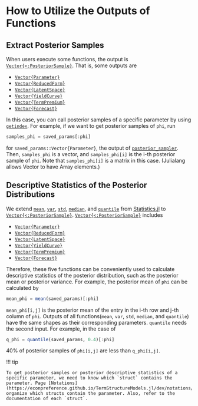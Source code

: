 # How to Utilize the Outputs of Functions

## Extract Posterior Samples

When users execute some functions, the output is [`Vector{<:PosteriorSample}`](https://econpreference.github.io/TermStructureModels.jl/dev/api/#TermStructureModels.PosteriorSample). That is, some outputs are

- [`Vector{Parameter}`](https://econpreference.github.io/TermStructureModels.jl/dev/api/#TermStructureModels.Parameter)
- [`Vector{ReducedForm}`](https://econpreference.github.io/TermStructureModels.jl/dev/api/#TermStructureModels.ReducedForm)
- [`Vector{LatentSpace}`](https://econpreference.github.io/TermStructureModels.jl/dev/api/#TermStructureModels.LatentSpace)
- [`Vector{YieldCurve}`](https://econpreference.github.io/TermStructureModels.jl/dev/api/#TermStructureModels.YieldCurve)
- [`Vector{TermPremium}`](https://econpreference.github.io/TermStructureModels.jl/dev/api/#TermStructureModels.TermPremium)
- [`Vector{Forecast}`](https://econpreference.github.io/TermStructureModels.jl/dev/api/#TermStructureModels.Forecast)

In this case, you can call posterior samples of a specific parameter by using [`getindex`](@ref). For example, if we want to get posterior samples of `phi`, run

```julia
samples_phi = saved_params[:phi]
```

for `saved_params::Vector{Parameter}`, the output of [`posterior_sampler`](https://econpreference.github.io/TermStructureModels.jl/dev/estimation/#Step-2.-Sampling-the-Posterior-Distribution-of-Parameters). Then, `samples_phi` is a vector, and `samples_phi[i]` is the i-th posterior sample of `phi`. Note that `samples_phi[i]` is a matrix in this case. (Julialang allows Vector to have Array elements.)

## Descriptive Statistics of the Posterior Distributions

We extend [`mean`](@ref), [`var`](@ref), [`std`](@ref), [`median`](@ref), and [`quantile`](@ref) from [Statistics.jl](https://github.com/JuliaStats/Statistics.jl) to [`Vector{<:PosteriorSample}`](https://econpreference.github.io/TermStructureModels.jl/dev/api/#TermStructureModels.PosteriorSample). [`Vector{<:PosteriorSample}`](https://econpreference.github.io/TermStructureModels.jl/dev/api/#TermStructureModels.PosteriorSample) includes

- [`Vector{Parameter}`](https://econpreference.github.io/TermStructureModels.jl/dev/api/#TermStructureModels.Parameter)
- [`Vector{ReducedForm}`](https://econpreference.github.io/TermStructureModels.jl/dev/api/#TermStructureModels.ReducedForm)
- [`Vector{LatentSpace}`](https://econpreference.github.io/TermStructureModels.jl/dev/api/#TermStructureModels.LatentSpace)
- [`Vector{YieldCurve}`](https://econpreference.github.io/TermStructureModels.jl/dev/api/#TermStructureModels.YieldCurve)
- [`Vector{TermPremium}`](https://econpreference.github.io/TermStructureModels.jl/dev/api/#TermStructureModels.TermPremium)
- [`Vector{Forecast}`](https://econpreference.github.io/TermStructureModels.jl/dev/api/#TermStructureModels.Forecast)

Therefore, these five functions can be conveniently used to calculate descriptive statistics of the posterior distribution, such as the posterior mean or posterior variance. For example, the posterior mean of `phi` can be calculated by

```julia
mean_phi = mean(saved_params)[:phi]
```

`mean_phi[i,j]` is the posterior mean of the entry in the i-th row and j-th column of `phi`. Outputs of all functions(`mean`, `var`, `std`, `median`, and `quantile`) have the same shapes as their corresponding parameters. `quantile` needs the second input. For example, in the case of

```julia
q_phi = quantile(saved_params, 0.4)[:phi]
```

40% of posterior samples of `phi[i,j]` are less than `q_phi[i,j]`.

!!! tip

    To get posterior samples or posterior descriptive statistics of a specific parameter, we need to know which `struct` contains the parameter. Page [Notations](https://econpreference.github.io/TermStructureModels.jl/dev/notations/) organize which structs contain the parameter. Also, refer to the documentation of each `struct`.
